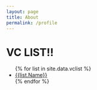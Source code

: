 ```yaml
---
layout: page
title: About
permalink: /profile
---
```


<h1>VC LIST!!</h1>

<ul>
{% for list in site.data.vclist %}
  <li><a href="/vclist/{{list.Name}}">{{list.Name}}</a></li>
{% endfor %}
</ul>
